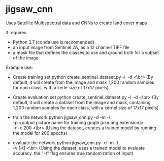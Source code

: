 # jigsaw_cnn
Uses Satellite Multispectral data and CNNs to create land cover maps 

It requires:
- Python 3.7 (conda use is reccomended)
- an input image from Sentinel 2A, as a 12 channel TIFF file
- a mask file that defines the classes to use and ground truth for a subset of the image

Example use:
- Create training set
     python create_sentinel_dataset.py -i <image path> -d <training dataset directory name> <\br>
(By default, it will create from the image and mask 1,200 random samples for each class, with a kerle size of 17x17 pixels)

- Create evaluation set
     python create_sentinel_dataset.py -i <image path> -d <evaluation dataset directory name> <\br>
(By default, it will create a dataset from the image and mask, containing 1,200 random samples for each class, 
      with a kernel size of 17x17 pixels)

- train the network
     python jigsaw_cnn.py -d <training dataset directory name> -m <trained model name> -l <traned model labels filename> \
                          -p <output picture name for training graph [use.png extension]> \
                          -r -e 200 <\br>
(Using the dataset, creates a trained model by running the model for 200 epochs)

- evaluate the network
     python jigsaw_cnn.py -d <evaluation dataset directory name> -m <trained model name> -l <traned model labels filename> \
                          -v [-t] <\br>
(Using the dataset, uses a trained model to evaluate accuracy. the "-t" flag ensures true randomization of input)
